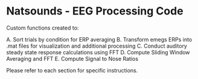 # Natsounds - EEG Processing Code
Custom functions created to:

A. Sort trials by condition for ERP averaging
B. Transform emegs ERPs into .mat files for visualization and additional processing 
C. Conduct auditory steady state response calculations using FFT
D. Compute Sliding Window Averaging and FFT
E. Compute Signal to Nose Ratios

Please refer to each section for specific instructions.
